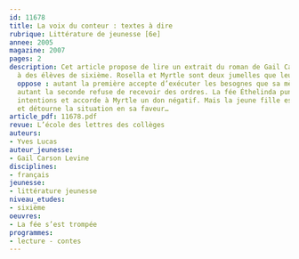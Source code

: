 ```yaml
---
id: 11678
title: La voix du conteur : textes à dire
rubrique: Littérature de jeunesse [6e]
annee: 2005
magazine: 2007
pages: 2
description: Cet article propose de lire un extrait du roman de Gail Carson Levine
  à des élèves de sixième. Rosella et Myrtle sont deux jumelles que leur caractère
  oppose : autant la première accepte d’exécuter les besognes que sa mère lui dicte,
  autant la seconde refuse de recevoir des ordres. La fée Éthelinda punit ces mauvaises
  intentions et accorde à Myrtle un don négatif. Mais la jeune fille est vindicative
  et détourne la situation en sa faveur…
article_pdf: 11678.pdf
revue: L’école des lettres des collèges
auteurs:
- Yves Lucas
auteur_jeunesse:
- Gail Carson Levine
disciplines:
- français
jeunesse:
- littérature jeunesse
niveau_etudes:
- sixième
oeuvres:
- La fée s’est trompée
programmes:
- lecture - contes
---
```

